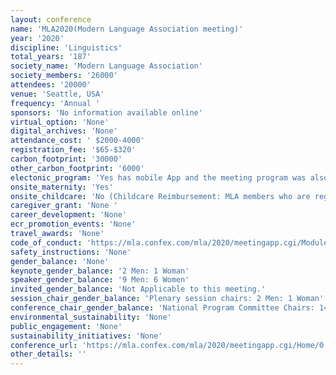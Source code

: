 ```yaml
---
layout: conference 
name: 'MLA2020(Modern Language Association meeting)'
year: '2020'
discipline: 'Linguistics'
total_years: '187'
society_name: 'Modern Language Association'
society_members: '26000'
attendees: '20000'
venue: 'Seattle, USA'
frequency: 'Annual '
sponsors: 'No information available online'
virtual_option: 'None'
digital_archives: 'None'
attendance_cost: ' $2000-4000'
registration_fee: '$65-$320'
carbon_footprint: '30000'
other_carbon_footprint: '6000'
electonic_program: 'Yes has mobile App and the meeting program was also available online.'
onsite_maternity: 'Yes'
onsite_childcare: 'No (Childcare Reimbursement: MLA members who are registered for the con­vention and use childcare services provided by one of the convention hotels or another service are eligible for reimbursement (up to $400). '
caregiver_grant: 'None '
career_development: 'None'
ecr_promotion_events: 'None'
travel_awards: 'None'
code_of_conduct: 'https://mla.confex.com/mla/2020/meetingapp.cgi/ModuleMeetingInfo/Appropriatepercent20Conductpercent20atpercent20thepercent20MLApercent20Annualpercent20Convention'
safety_instructions: 'None'
gender_balance: 'None'
keynote_gender_balance: '2 Men: 1 Woman'
speaker_gender_balance: '9 Men: 6 Women'
invited_gender_balance: 'Not Applicable to this meeting.'
session_chair_gender_balance: 'Plenary session chairs: 2 Men: 1 Woman'
conference_chair_gender_balance: 'National Program Committee Chairs: 14 Women: 8 Men, Conference Chairs: 1 Man : 1 Woman'
environmental_sustainability: 'None'
public_engagement: 'None'
sustainability_initiatives: 'None'
conference_url: 'https://mla.confex.com/mla/2020/meetingapp.cgi/Home/0'
other_details: ''
---
```

